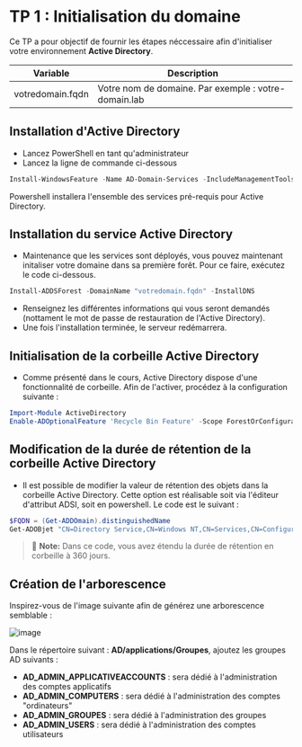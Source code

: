 # TP 1 : Initialisation du domaine

Ce TP a pour objectif de fournir les étapes néccessaire afin d'initialiser votre environnement **Active Directory**.

| Variable         | Description                                          |
| -----------------| ---------------------------------------------------- |
| votredomain.fqdn | Votre nom de domaine. Par exemple : votre-domain.lab |


## Installation d'Active Directory

* Lancez PowerShell en tant qu'administrateur
* Lancez la ligne de commande ci-dessous

```powershell
Install-WindowsFeature -Name AD-Domain-Services -IncludeManagementTools
```

Powershell installera l'ensemble des services pré-requis pour Active Directory.


## Installation du service Active Directory

* Maintenance que les services sont déployés, vous pouvez maintenant initaliser votre domaine dans sa première forêt. Pour ce faire, exécutez le code ci-dessous.

```powershell
Install-ADDSForest -DomainName "votredomain.fqdn" -InstallDNS
```

* Renseignez les différentes informations qui vous seront demandés (nottament le mot de passe de restauration de l'Active Directory).
* Une fois l'installation terminée, le serveur redémarrera.

## Initialisation de la corbeille Active Directory

* Comme présenté dans le cours, Active Directory dispose d'une fonctionnalité de corbeille. Afin de l'activer, procédez à la configuration suivante :

```powershell
Import-Module ActiveDirectory
Enable-ADOptionalFeature 'Recycle Bin Feature' -Scope ForestOrConfigurationSet -Target votredomain.fqdn
```

## Modification de la durée de rétention de la corbeille Active Directory

* Il est possible de modifier la valeur de rétention des objets dans la corbeille Active Directory. Cette option est réalisable soit via l'éditeur d'attribut ADSI, soit en powershell. Le code est le suivant :

```powershell
$FQDN = (Get-ADDOmain).distinguishedName
Get-ADOBjet "CN=Directory Service,CN=Windows NT,CN=Services,CN=Configuration,$FQDN" | Set-ADOBject -Replace @{'msDS-DeletedObjectLifetime'=360}
```

> :memo: **Note:** Dans ce code, vous avez étendu la durée de rétention en corbeille à 360 jours.

## Création de l'arborescence

Inspirez-vous de l'image suivante afin de générez une arborescence semblable :

![image](https://github.com/gerardlemetayerc/activedirectory-course/assets/33660847/61d8b835-305e-4431-9cc4-573895b89f31)

Dans le répertoire suivant : **AD/applications/Groupes**, ajoutez les groupes AD suivants :
* **AD_ADMIN_APPLICATIVEACCOUNTS** : sera dédié à l'administration des comptes applicatifs
* **AD_ADMIN_COMPUTERS** : sera dédié à l'administration des comptes "ordinateurs"
* **AD_ADMIN_GROUPES** : sera dédié à l'administration des groupes
* **AD_ADMIN_USERS** : sera dédié à l'administration des comptes utilisateurs

